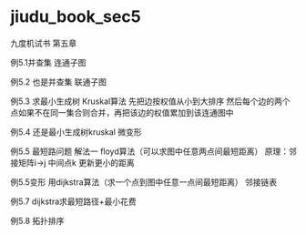 # jiudu_book_sec5
九度机试书 第五章

例5.1并查集 连通子图

例5.2 也是并查集 联通子图

例5.3 求最小生成树 Kruskal算法 先把边按权值从小到大排序 然后每个边的两个点如果不在同一集合则合并，再把该边的权值累加到该连通图中

例5.4 还是最小生成树kruskal 微变形

例5.5 最短路问题 解法一 floyd算法（可以求图中任意两点间最短距离） 原理：邻接矩阵i->j 中间点k 更新更小的距离

例5.5变形 用dijkstra算法（求一个点到图中任意一点间最短距离） 邻接链表

例5.7 dijkstra求最短路径+最小花费

例5.8 拓扑排序
